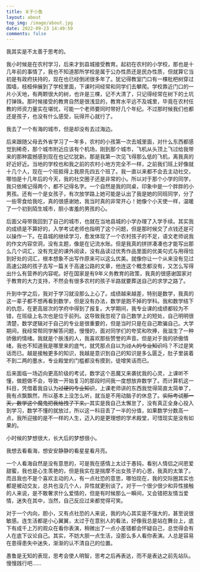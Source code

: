 ```yaml
---
title: 关于小鱼
layout: about
top_img: /image/about.jpg
date: 2022-09-23 14:49:59
comments: false
---
```


我其实是不太善于思考的。

我小时候是在农村学习，后来才到县城接受教育。起初在农村的小学校，那也是十几年前的事情了，我也不知道那所学校是属于公办性质还是民办性质，但就算它当初是有政府扶持的，现在也已经倒闭很多年了。犹记得教室门口有一棵枇杷树穿过围墙，枝桠伸展到了学校里面，下课时间经常和同学们去攀爬。学校靠近门口的一片小天地，有两颗很大的树，也许是三棵，记不大清了，只记得经常在树下的土坑打弹珠。那时候接受的教育自然是很浅显的，教育水平远不及城里，毕竟在农村任教的师资力量实在堪忧，可能一个老师要同时带好几个年纪。不过那时候我们也都还是孩子，也没有什么感受，玩得开心就行了。

我去了一个有海的城市，但是却没有去过海边。

后来跟随父母去外省学习了一年多，农村的小孩第一次去城里面，对什么东西都感觉到稀奇，那个城市附近应该有个机场，刚到那个城市，飞机从头顶上飞过给我带来的那种震撼感到现在也记忆犹新。那是我第一次见飞得那么低的飞机，离我真的好近好近。当地的学校也和我之前的农村小地方完全不一样，之前我们班上好像就十几个人，现在一个班抵得上我原先四五个班了。我一直以来都不会去主动社交，哪怕是十几年后的今天，我的社交圈子还是非常的小。所以对于那个小学的同学，我只依稀记得两个，都不记得名字。一个自然是我的同桌，印象中是一个胖胖的小男孩。还有一个是女孩子，有次放学路上她可能是认出了我是她的同班同学，分了一些零食给我吃，真的很感谢她，我当时真的非常开心！她像个小天使一样，温暖了一个初到陌生城市，胆小害羞的男孩的心。

后面父母带我回到了自己的城市，也就在当地县城的小学办理了入学手续。其实我的成绩是不算好的，入学考试老师也指明了这个问题，但是那时候交了点钱还是可以操作一下。在县城的继续学习，愈发体现了一个农村孩子的不足，语文老师说我的作文内容空洞，没有主题，像是在记流水账。但是我真的拼拼凑凑也才能写出那么几个词汇，没有充足的课外阅读，没有品读过优秀作品里面的优美句式与用得恰到好处的词汇，根本想象不出写作原来可以这么优美。就像你让一个从来没有见过高速公路的孩子去写一篇关于高速公路的文章，他连这个概念都没有，又怎么写得出什么有营养的内容呢。好在国家是有9年义务教育的政策，我真的很感谢国家对于教育的大力支持，不然会有很多农村的孩子半路就要葬送自己的求学之路了。

升到中学之后，我对于学习就没那么上心了。成绩越来越差，特别是数学，我真的这一辈子都不想再看到数学，但是没有办法，数学是跑不掉的学科。我和数学结下的仇怨，在更高层次的学府中得到了报复。大学期间，我专业课的成绩都较为不错，在班级上名次也是位于前列。这导致我忽视了自己数学上的短处，自己明明很清楚，数学逻辑对于自己的专业是很重要的，但是当时只是在自己欺骗自己。大学期间，我经常帮同学解答问题，慢慢的，面对同学们的夸奖和吹捧，我滋生了一种骄傲的情绪。我就是个肤浅的人，我喜欢那些赞誉的声音。但是对于我的骄傲情绪，我也不知道我是哪里来的底气，就凭那点自以为~~过人的专业知识~~吗？不过是笑话而已。越是接触更多的知识，我越是意识到自己的知识是多么匮乏，肚子里装着不到二两的墨水，专业殿堂的门槛都没有摸到，徒增笑话而已。

后来面临一场迈向更高阶级的考试，数学这个恶魔又来袭扰我的心灵，上课听不懂，做题做不会，导致一开始复习的那段时间我一度想放弃数学了。而计算机这一科目，凭借着我自认为~~过硬的专业知识~~，上课老师讲的东西我觉得简直太简单了，我有点飘飘然，所以基本上没怎么听，就当是不用动脑子的休息了。~~实际考试那一天，数学这个魔鬼把我给拽了下来。~~其实是我自己太懈怠了，没有真正全身心投入到学习，数学不懂的就放过，所以这一科目丢了一半的分值，如果数学分数高一点，我所迎接的是不一样的人生，迈入的是更理想的学术殿堂，可惜现实是没有如果的。

小时候的梦想很大，长大后的梦想很小。

我想去看看海，想安安静静的看星星看月亮。

一个人看海自然是没有意思的，可是我在感情上太过于愚钝，看别人情侣之间恩爱甜蜜，我也是心生羡艳的，但是我实在是揣摩不出女孩子的心思，我真的太笨了。而且我也不是个喜欢主动的人，有一点社恐的意思，哪怕现在，我的交际圈其实也都是被动交友，总共也没几个人，异性就更别谈了。对于一个很少很少和异性接触的人来说，是不敢奢求什么爱情的，但是有时候那么一瞬间，又会错把友情当爱情，迷失在其中，当然，自己反应过来都觉得可笑。

对于一个内向，胆小，又有点社恐的人来说，我的内心其实是不强大的，甚至说很敏感。连生活都是小心翼翼，太过于在意别人的看法，好像我总是站在舞台上，底下有成千上万的观众在看你表演，稍微出了一点小差错都会怀疑自己，总觉得会有人在底下议论自己。其实，不妨大胆一点生活，没那么多人看你表演。人总是容易在患得患失中迷失，渐渐的认不清自己的位置。

愚鲁是无知的表现，思考会使人明智，思考之后再表达，而不是表达之前先站队。慢慢践行吧……
